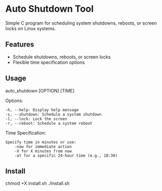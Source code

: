 # Auto Shutdown Tool

Simple C program for scheduling system shutdowns, reboots, or screen locks on Linux systems.

## Features

- Schedule shutdowns, reboots, or screen locks
- Flexible time specification options

## Usage

auto_shutdown [OPTION] [TIME]


Options:

    -h, --help: Display help message
    -s, --shutdown: Schedule a system shutdown
    -l, --lock: Lock the screen
    -r, --reboot: Schedule a system reboot

Time Specification:

    Specify time in minutes or use:
        -now for immediate action
        -X for X minutes from now
        -at for a specific 24-hour time (e.g., 18:30)
## Install

chmod +X install.sh
./install.sh
